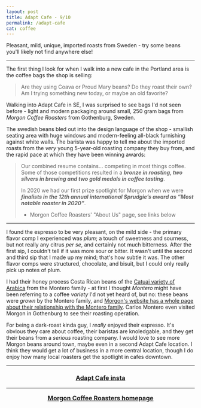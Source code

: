 ```yaml
---
layout: post
title: Adapt Cafe - 9/10
permalink: /adapt-cafe
cat: coffee
---
```


Pleasant, mild, unique, imported roasts from Sweden - try some beans you'll likely not find anywhere else!

---

The first thing I look for when I walk into a new cafe in the Portland area is the coffee bags the shop is selling:

> Are they using Coava or Proud Mary beans? Do they roast their own? Am I trying something new today, or maybe an old favorite?

Walking into Adapt Cafe in SE, I was surprised to see bags I'd not seen before - light and modern packaging around small, 250 gram bags from *Morgon Coffee Roasters* from Gothenburg, Sweden.

The swedish beans bled out into the design language of the shop - smallish seating area with huge windows and modern-feeling all-black furnishing against white walls.
The barista was happy to tell me about the imported roasts from the *very* young 5-year-old roasting company they buy from, and the rapid pace at which they have been winning awards:

> Our combined resume contains... competing in most things coffee.
> Some of those competitions resulted in a ***bronze in roasting, two silvers in brewing and two gold medals in coffee tasting***. 
>
> In 2020 we had our first prize spotlight for Morgon when we were ***finalists in the 12th annual international Sprudgie’s award as “Most notable roaster in 2020”***.
>
> - Morgon Coffee Roasters' "About Us" page, see links below

---

I found the espresso to be very pleasant, on the mild side - the primary flavor comp I experienced was *plum*; a touch of sweetness and sourness, but not really any citrus *per se*, and certainly not much bitterness.
After the first sip, I couldn't tell if it was more sour or bitter.
It wasn't until the second and third sip that I made up my mind; that's how subtle it was.
The other flavor comps were structured, chocolate, and bisuit, but I could only really pick up notes of plum.

I had their honey process Costa Rican beans of the [Catuai variety of Arabica](https://varieties.worldcoffeeresearch.org/varieties/catuai) from the Montero family - at first I thought *Montero* might have been referring to a coffee *variety* I'd not yet heard of, but no: these beans were *grown* by the Montero family, and [Morgon's website has a whole page about their relationship with the Montero family](https://www.morgoncoffeeroasters.com/products/carlos-montero-costa-rica-tarrazu).
Carlos Montero even visited Morgon in Gothenburg to see their roasting operation.

For being a dark-roast kinda guy, I *really* enjoyed their espresso.
It's obvious they care about coffee, their baristas are knoledgable, and they get their beans from a *serious* roasting company.
I would love to see more Morgon beans around town, maybe even in a second Adapt Cafe location.
I think they would get a lot of business in a more central location, though I do enjoy how many local roasters get the spotlight in cafes downtown.

---

<h3>
    <center>
        <a href="https://www.instagram.com/adaptcafe/" target="blank">
        Adapt Cafe insta
        </a>
        <hr>
        <a href="https://www.morgoncoffeeroasters.com/pages/about-us" target="blank">
        Morgon Coffee Roasters homepage
        </a>
    </center>
</h3>
